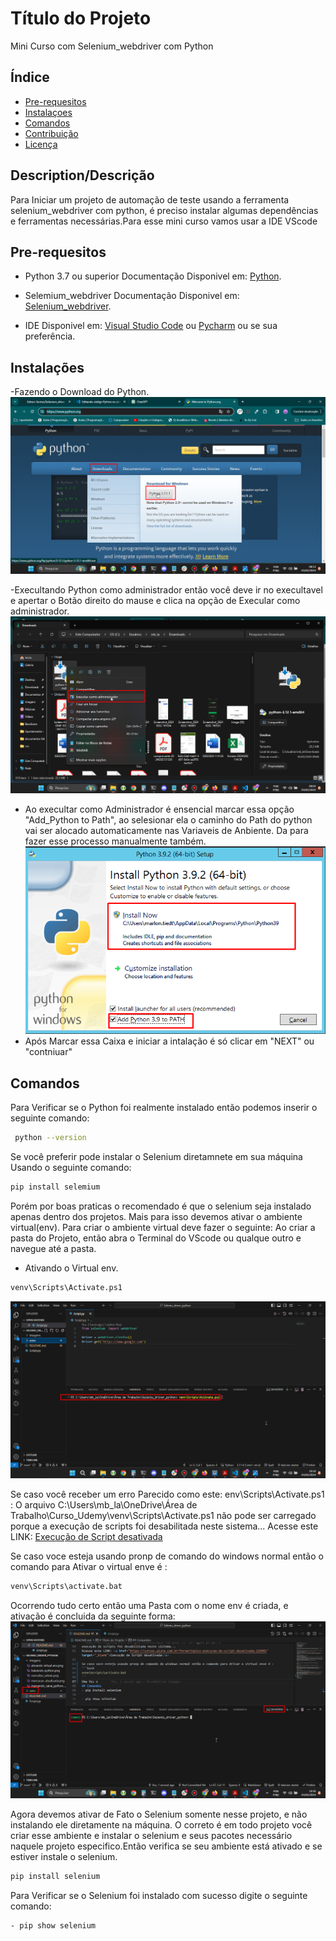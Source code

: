 # Título do Projeto
Mini Curso com Selenium_webdriver com Python

## Índice
- [Pre-requesitos ](#Pre-requesitos)
- [Instalaçoes](#instalações)
- [Comandos](#Comandos)
- [Contribuição](#contribuição)
- [Licença](#licença)

## Description/Descrição

Para Iniciar um projeto de automação de teste usando a ferramenta selenium_webdriver com python, é preciso instalar algumas dependências e ferramentas necessárias.Para esse mini curso vamos usar a IDE VScode


## Pre-requesitos
- Python 3.7 ou superior Documentação Disponivel em: <a href="https://www.python.org/" target="_blank">Python</a>.

- Selemium_webdriver Documentação Disponivel em: <a href="https://www.selenium.dev/" target="_blank">Selenium_webdriver</a>.

- IDE Disponivel em: <a href="https://code.visualstudio.com/download" target="_blank">Visual Studio Code</a> ou
<a href="https://www.jetbrains.com/pt-br/pycharm/" target="_blank">Pycharm</a> ou se sua preferência.

## Instalações

-Fazendo o Download do Python.
![Baixando Python](/imagens/baixando-python.png)

-Execultando Python como administrador
 então você deve ir no execultavel e apertar o  Botão direito do mause e clica na opção de Execular como administrador.
![Baixando Python](/imagens/execultar_admin.png)

- Ao execultar como Administrador é ensencial marcar essa opção "Add_Python to Path", ao selesionar ela o caminho do Path do python vai ser alocado automaticamente nas Variaveis de Anbiente. Da para fazer esse processo manualmente também.
![Baixando Python](/imagens/marcacao_atualizada.png)
- Após Marcar essa Caixa e iniciar a intalação é só clicar em "NEXT" ou "contniuar"


## Comandos

Para Verificar se o Python foi realmente instalado então podemos inserir o seguinte comando:

```bash
 python --version
```

Se você preferir pode instalar o Selenium diretamnete em sua máquina Usando o seguinte comando:
```bash	
pip install selemium
```
Porém por boas praticas o recomendado é que o selenium seja instalado apenas dentro dos projetos. Mais para isso devemos ativar o ambiente virtual(env). Para criar o ambiente virtual deve fazer o seguinte:
Ao criar a pasta do Projeto, então abra o Terminal do VScode ou qualque outro e navegue até a pasta.
- Ativando o Virtual env.

```bash
venv\Scripts\Activate.ps1
```
![Baixando Python](/imagens/ativando%20virtual%20env.png)

Se caso você receber um erro Parecido como este: env\Scripts\Activate.ps1 : O arquivo C:\Users\mb_la\OneDrive\Área de Trabalho\Curso_Udemy\venv\Scripts\Activate.ps1 não pode ser carregado porque a 
execução de scripts foi desabilitada neste sistema...
Acesse este LINK: <a href="https://cursos.alura.com.br/forum/topico-execucao-de-script-desativada-219081" target="_blank">Execução de Script desativada</a>

Se caso voce esteja usando pronp de comando do windows normal então o comando para Ativar o virtual enve é :
```bash
venv\Scripts\activate.bat
```
Ocorrendo tudo certo então uma Pasta com o nome env é criada, e ativação é concluida da seguinte forma:
![Baixando Python](/imagens/conferindo_ativacao.png)

Agora devemos ativar de Fato o Selenium somente nesse projeto, e não instalando ele diretamente na máquina. O correto é em todo projeto você criar esse ambiente e instalar o selenium e seus pacotes necessário naquele projeto especifico.Então verifica se seu ambiente está ativado e se estiver instale o selenium.
```bash
pip install selenium
```
Para Verificar se o Selenium foi instalado com sucesso digite o seguinte comando:
```bash
- pip show selenium
```

